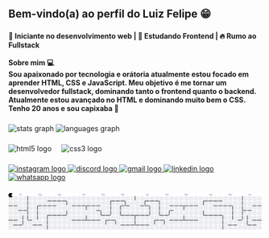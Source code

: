 <h2 align="left">Bem-vindo(a) ao perfil do Luiz Felipe 😁</h2>

###

<h4 align="left">🚀 Iniciante no desenvolvimento web | 🎯 Estudando Frontend | 🔥 Rumo ao Fullstack<br><br>Sobre mim 💻<br>Sou apaixonado por tecnologia e orátoria atualmente estou focado em aprender HTML, CSS e JavaScript. Meu objetivo é me tornar um desenvolvedor fullstack, dominando tanto o frontend quanto o backend. Atualmente estou avançado no HTML e dominando muito bem o CSS. Tenho 20 anos e sou capixaba 📌</h4>

###

<div align="left">
  <img src="https://github-readme-stats.vercel.app/api?username=Luizf-devdias&hide_title=false&hide_rank=false&show_icons=true&include_all_commits=true&count_private=true&disable_animations=false&theme=dracula&locale=en&hide_border=false" height="150" alt="stats graph"  />
  <img src="https://github-readme-stats.vercel.app/api/top-langs?username=Luizf-devdias&locale=en&hide_title=false&layout=compact&card_width=320&langs_count=5&theme=dracula&hide_border=false" height="150" alt="languages graph"  />
</div>

###

<div align="left">
  <img src="https://cdn.jsdelivr.net/gh/devicons/devicon/icons/html5/html5-original.svg" height="30" alt="html5 logo"  />
  <img width="12" />
  <img src="https://cdn.jsdelivr.net/gh/devicons/devicon/icons/css3/css3-original.svg" height="30" alt="css3 logo"  />
</div>

###

<div align="left">
  <a href="https://www.instagram.com/mkt.luizf/" target="_blank">
    <img src="https://img.shields.io/static/v1?message=Instagram&logo=instagram&label=&color=E4405F&logoColor=white&labelColor=&style=for-the-badge" height="35" alt="instagram logo"  />
  </a>
  <a href="https://discord.com/channels/867930080637247568/868224987696336906" target="_blank">
    <img src="https://img.shields.io/static/v1?message=Discord&logo=discord&label=&color=7289DA&logoColor=white&labelColor=&style=for-the-badge" height="35" alt="discord logo"  />
  </a>
  <a href="luizfdias027@gmail.com" target="_blank">
    <img src="https://img.shields.io/static/v1?message=Gmail&logo=gmail&label=&color=D14836&logoColor=white&labelColor=&style=for-the-badge" height="35" alt="gmail logo"  />
  </a>
  <a href="https://www.linkedin.com/in/luiz-felipe-de-oliveira-dias-38230334b/" target="_blank">
    <img src="https://img.shields.io/static/v1?message=LinkedIn&logo=linkedin&label=&color=0077B5&logoColor=white&labelColor=&style=for-the-badge" height="35" alt="linkedin logo"  />
  </a>
  <a href="https://wa.me/5527996303960" target="_blank">
    <img src="https://img.shields.io/static/v1?message=Whatsapp&logo=whatsapp&label=&color=25D366&logoColor=white&labelColor=&style=for-the-badge" height="35" alt="whatsapp logo"  />
  </a>
</div>

###

<picture>
  <source media="(prefers-color-scheme: dark)" srcset="https://raw.githubusercontent.com/Luizf-devdias/Luizf-devdias/output/pacman-contribution-graph-dark.svg">
  <source media="(prefers-color-scheme: light)" srcset="https://raw.githubusercontent.com/Luizf-devdias/Luizf-devdias/output/pacman-contribution-graph.svg">
  <img alt="pacman contribution graph" src="https://raw.githubusercontent.com/Luizf-devdias/Luizf-devdias/output/pacman-contribution-graph.svg">
</picture>

###
